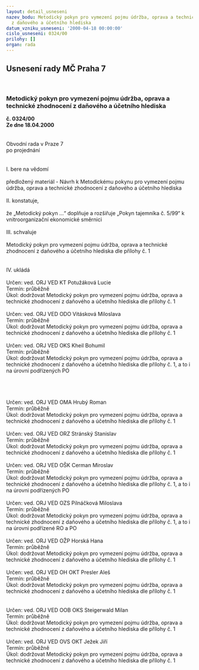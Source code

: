 ```yaml
---
layout: detail_usneseni
nazev_bodu: Metodický pokyn pro vymezení pojmu údržba, oprava a technické zhodnocení
  z daňového a účetního hlediska
datum_vzniku_usneseni: '2000-04-18 00:00:00'
cislo_usneseni: 0324/00
prilohy: []
organ: rada
---
```

<div id="ucUsn_pList" class="usn">
	<span><h2>Usnesení rady MČ Praha 7 </h2>
<br></span><div class="standBody">
<span><h3>Metodický pokyn pro vymezení pojmu údržba, oprava a technické zhodnocení z daňového a účetního hlediska</h3></span><div class="center">
		<strong>č. 0324/00</strong><br>
	</div>
<div class="center">
		<strong>Ze dne 18.04.2000</strong><br><br>
	</div>
<br>Obvodní rada v Praze 7<br>po projednání<br><br><br>I.	bere na vědomí<br><br> předložený materiál - Návrh k Metodickému pokynu pro vymezení pojmu údržba, oprava a technické zhodnocení z daňového a účetního hlediska<br><br>II.	konstatuje,<br><br>že „Metodický pokyn ...“ doplňuje a rozšiřuje „Pokyn tajemníka č. 5/99“ k vnitroorganizační ekonomické směrnici<br><br>III.	schvaluje <br><br>Metodický pokyn pro vymezení pojmu údržba, oprava a technické zhodnocení z daňového a účetního hlediska dle přílohy č. 1<br><br><br>IV.	ukládá <br><br> Určen:	ved. ORJ	VED KT Potužáková Lucie<br>Termín: průběžně<br>Úkol:	dodržovat Metodický pokyn pro vymezení pojmu údržba, oprava a technické zhodnocení z daňového a účetního hlediska dle přílohy č. 1<br> <br> Určen:	ved. ORJ	VED ODO Vitásková Miloslava<br>Termín: průběžně<br>Úkol:	dodržovat Metodický pokyn pro vymezení pojmu údržba, oprava a technické zhodnocení z daňového a účetního hlediska dle přílohy č. 1<br> <br> Určen:	ved. ORJ	VED OKS Kheil Bohumil<br>Termín: průběžně<br>Úkol:	dodržovat Metodický pokyn pro vymezení pojmu údržba, oprava a technické zhodnocení z daňového a účetního hlediska dle přílohy č. 1, a to i na úrovni podřízených PO<br> <br><br><br><br> Určen:	ved. ORJ	VED OMA Hrubý Roman<br>Termín: průběžně<br>Úkol:	dodržovat Metodický pokyn pro vymezení pojmu údržba, oprava a technické zhodnocení z daňového a účetního hlediska dle přílohy č. 1<br> <br> Určen:	ved. ORJ	VED ORZ  Stránský Stanislav<br>Termín: průběžně<br>Úkol:	dodržovat Metodický pokyn pro vymezení pojmu údržba, oprava a technické zhodnocení z daňového a účetního hlediska dle přílohy č. 1<br> <br> Určen:	ved. ORJ	VED OŠK Cerman Miroslav<br>Termín: průběžně<br>Úkol:	dodržovat Metodický pokyn pro vymezení pojmu údržba, oprava a technické zhodnocení z daňového a účetního hlediska dle přílohy č. 1, a to i na úrovni podřízených PO<br> <br> Určen:	ved. ORJ	VED OZS Pilnáčková Miloslava<br>Termín: průběžně<br>Úkol:	dodržovat Metodický pokyn pro vymezení pojmu údržba, oprava a technické zhodnocení z daňového a účetního hlediska dle přílohy č. 1, a to i na úrovni podřízené RO a PO<br> <br> Určen:	ved. ORJ	VED OŽP Horská Hana<br>Termín: průběžně<br>Úkol:	dodržovat Metodický pokyn pro vymezení pojmu údržba, oprava a technické zhodnocení z daňového a účetního hlediska dle přílohy č. 1<br> <br> Určen:	ved. ORJ	VED OH OKT Presler Aleš<br>Termín: průběžně<br>Úkol:	dodržovat Metodický pokyn pro vymezení pojmu údržba, oprava a technické zhodnocení z daňového a účetního hlediska dle přílohy č. 1<br> <br> <br> Určen:	ved. ORJ	VED OOB OKS Steigerwald Milan<br>Termín: průběžně<br>Úkol:	dodržovat Metodický pokyn pro vymezení pojmu údržba, oprava a technické zhodnocení z daňového a účetního hlediska dle přílohy č. 1<br> <br> Určen:	ved. ORJ	VED OVS OKT Ježek Jiří<br>Termín: průběžně<br>Úkol:	dodržovat Metodický pokyn pro vymezení pojmu údržba, oprava a technické zhodnocení z daňového a účetního hlediska dle přílohy č. 1<br> <br><br><br><br><br><br> <br>
</div>
</div>